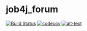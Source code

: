 # job4j_forum
[![Build Status](https://www.travis-ci.com/KirillReal/job4j_forum.svg?branch=master)](https://travis-ci.com/KirillReal/job4j_forum)
[![codecov](https://codecov.io/gh/KirillReal/job4j_forum/branch/master/graph/badge.svg?token=X8E8M78CCM)](https://codecov.io/gh/KirillReal/job4j_forum)
[![alt-text](https://img.shields.io/badge/-heroku-283e4a?style=flat&logo=heroku&logoColor=white)](https://tranquil-sands-97008.herokuapp.com/)

